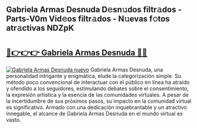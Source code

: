 ## Gabriela Armas Desnuda D𝚎sn𝚞dos filtr𝚊dos - Parts-V0m Vid𝚎os filtr𝚊dos - N𝚞evas f𝚘tos atr𝚊ctivas NDZpK

# <h2><a href="http://mb9b45.tromn.icu/?c=Gabriela+Armas+Desnuda">🔗👉👉👉 Gabriela Armas Desnuda 🔗🔗</a></h2>

[![Gabriela Armas Desnuda nuevo](https://i.imgur.com/pEAQMta.gif)](http://mb9b45.tromn.icu/?c=Gabriela+Armas+Desnuda)
Gabriela Armas Desnuda, una personalidad intrigante y enigmática, elude la categorización simple. Su método poco convencional de interactuar con el público en línea ha atraído y ofendido a los seguidores, estimulando debates sobre el consentimiento, la expresión artística y la esencia de las comunidades virtuales. A pesar de la incertidumbre de sus próximos pasos, su impacto en la comunidad virtual es significativo. Armado con una dedicación inquebrantable y un atractivo innegable, el alcance de Gabriela Armas Desnuda en el mundo virtual es vasto.
